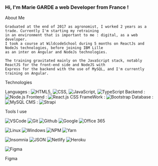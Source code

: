 ### Hi, I'm Marie GARDE a web Developer from France !

About Me

    Graduated at the end of 2017 as agronomist, I worked 2 years as a trade. Currently I'm starting my retraining 
    in an environment that is important to me : digital, as a web developer. 
    I took a course at WildcodeSchool during 5 months on ReactJs and NodeJs technologies, before joining IBM Lille 
    as an inter on Angular and NodeJs technologies.

    The training gravitated mainly on the JavaScript stack, notably ReactJS for the front-end side and NodeJS with 
    Express for the backend with the use of MySQL, and I'm currently training on Angular.

Technologies

   Languages : ![HTML5](https://img.shields.io/badge/-HTML5-E34F26?style=flat&logo=html5&logoColor=FFFFFF), ![CSS](https://img.shields.io/badge/-CSS-1572B6?style=flat&logo=css3&logoColor=FFFFFF), ![JavaScript](https://img.shields.io/badge/-JavaScript-F7DF1E?style=flat&logo=javascript&logoColor=000000), ![TypeScript](https://img.shields.io/badge/-TypeScript-007ACC?style=flat&logo=typescript&logoColor=FFFFFF)
   Backend : ![Node.js](https://img.shields.io/badge/-Node.js-339933?style=flat&logo=node.js&logoColor=FFFFFF)
   Frontend : ![React.js](https://img.shields.io/badge/-React.js-61DAFB?style=flat&logo=react&logoColor=FFFFFF)
   CSS FrameWork : ![Bootstrap](https://img.shields.io/badge/-Bootstrap-563D7C?style=flat&logo=bootstrap&logoColor=FFFFFF)
   Database : ![MySQL](https://img.shields.io/badge/-MySQL-4479A1?style=flat&logo=mysql&logoColor=FFFFFF)
   CMS : ![Strapi](https://img.shields.io/badge/-Strapi-2E7EEA?style=flat&logo=strapi&logoColor=FFFFFF)

Tools I use

![VSCode](https://img.shields.io/badge/-VSCode-007ACC?style=flat&logo=visual-studio-code&logoColor=FFFFFF)
![Git](https://img.shields.io/badge/-Git-F05032?style=flat&logo=git&logoColor=FFFFFF)
![Github](https://img.shields.io/badge/-Github-181717?style=flat&logo=github&logoColor=FFFFFF)
![Google](https://img.shields.io/badge/-Google-4285F4?style=flat&logo=google&logoColor=FFFFFF)
![Office 365](https://img.shields.io/badge/-Office_365-D83B01?style=flat&logo=microsoft-office&logoColor=FFFFFF)

![Linux](https://img.shields.io/badge/-Linux-FCC624?style=flat&logo=linux&logoColor=FFFFFF)
![Windows](https://img.shields.io/badge/-Windows-0078D6?style=flat&logo=windows&logoColor=FFFFFF)
![NPM](https://img.shields.io/badge/-NPM-CB3837?style=flat&logo=npm&logoColor=FFFFFF)
![Yarn](https://img.shields.io/badge/-Yarn-2C8EBB?style=flat&logo=yarn&logoColor=FFFFFF)

![Insomnia](https://img.shields.io/badge/-Insomnia-5849BE?style=flat&logo=insomnia&logoColor=FFFFFF)
![JSON](https://img.shields.io/badge/-JSON-000000?style=flat&logo=json&logoColor=FFFFFF)
![Netlify](https://img.shields.io/badge/-Netlify-00C7B7?style=flat&logo=netlify&logoColor=FFFFFF)
![Heroku](https://img.shields.io/badge/-Heroku-430098?style=flat&logo=heroku&logoColor=FFFFFF)

![Figma](https://img.shields.io/badge/-Figma-F24E1E?style=flat&logo=figma&logoColor=FFFFFF)


Figma 


<!--
**Marie-Garde/Marie-Garde** is a ✨ _special_ ✨ repository because its `README.md` (this file) appears on your GitHub profile.

Here are some ideas to get you started:

- 🔭 I’m currently working on ...
- 🌱 I’m currently learning ...
- 👯 I’m looking to collaborate on ...
- 🤔 I’m looking for help with ...
- 💬 Ask me about ...
- 📫 How to reach me: ...
- 😄 Pronouns: ...
- ⚡ Fun fact: ...
-->
